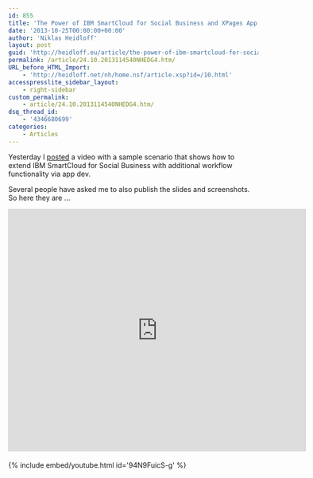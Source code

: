 ```yaml
---
id: 855
title: 'The Power of IBM SmartCloud for Social Business and XPages App Dev: Slides and Screenshots'
date: '2013-10-25T00:00:00+00:00'
author: 'Niklas Heidloff'
layout: post
guid: 'http://heidloff.eu/article/the-power-of-ibm-smartcloud-for-social-business-and-xpages-app-dev-slides-and-screenshots/'
permalink: /article/24.10.2013114540NHEDG4.htm/
URL_before_HTML_Import:
    - 'http://heidloff.net/nh/home.nsf/article.xsp?id=/10.html'
accesspresslite_sidebar_layout:
    - right-sidebar
custom_permalink:
    - article/24.10.2013114540NHEDG4.htm/
dsq_thread_id:
    - '4346680699'
categories:
    - Articles
---
```


Yesterday I [posted](http://www.openntf.org/blogs/openntf.nsf/d6plinks/NHEF-9CRDVK) a video with a sample scenario that shows how to extend IBM SmartCloud for Social Business with additional workflow functionality via app dev.

Several people have asked me to also publish the slides and screenshots. So here they are …

<iframe allowfullscreen="" frameborder="0" height="486" marginheight="0" marginwidth="0" scrolling="no" src="http://www.slideshare.net/slideshow/embed_code/27522878?rel=0" style="border:1px solid #CCC;border-width:1px 1px 0;margin-bottom:5px" width="597"> </iframe>

{% include embed/youtube.html id='94N9FuicS-g' %}